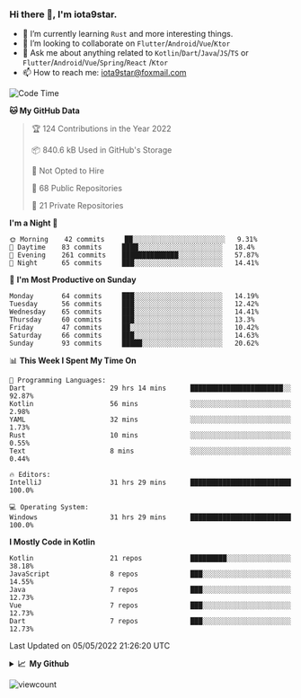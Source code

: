 ### Hi there 👋, I'm iota9star.

- 🌱 I’m currently learning `Rust` and more interesting things.
- 👯 I’m looking to collaborate on `Flutter`/`Android`/`Vue`/`Ktor`
- 💬 Ask me about anything related to `Kotlin`/`Dart`/`Java`/`JS`/`TS` or `Flutter`/`Android`/`Vue`/`Spring`/`React`
  /`Ktor`
- 📫 How to reach me: [iota9star@foxmail.com](iota9star@foxmail.com)



<!--START_SECTION:waka-->
![Code Time](http://img.shields.io/badge/Code%20Time-2%2C876%20hrs%2048%20mins-blue)

**🐱 My GitHub Data** 

> 🏆 124 Contributions in the Year 2022
 > 
> 📦 840.6 kB Used in GitHub's Storage 
 > 
> 🚫 Not Opted to Hire
 > 
> 📜 68 Public Repositories 
 > 
> 🔑 21 Private Repositories  
 > 
**I'm a Night 🦉** 

```text
🌞 Morning    42 commits     ██░░░░░░░░░░░░░░░░░░░░░░░   9.31% 
🌆 Daytime    83 commits     ████░░░░░░░░░░░░░░░░░░░░░   18.4% 
🌃 Evening    261 commits    ██████████████░░░░░░░░░░░   57.87% 
🌙 Night      65 commits     ███░░░░░░░░░░░░░░░░░░░░░░   14.41%

```
📅 **I'm Most Productive on Sunday** 

```text
Monday       64 commits     ███░░░░░░░░░░░░░░░░░░░░░░   14.19% 
Tuesday      56 commits     ███░░░░░░░░░░░░░░░░░░░░░░   12.42% 
Wednesday    65 commits     ███░░░░░░░░░░░░░░░░░░░░░░   14.41% 
Thursday     60 commits     ███░░░░░░░░░░░░░░░░░░░░░░   13.3% 
Friday       47 commits     ██░░░░░░░░░░░░░░░░░░░░░░░   10.42% 
Saturday     66 commits     ███░░░░░░░░░░░░░░░░░░░░░░   14.63% 
Sunday       93 commits     █████░░░░░░░░░░░░░░░░░░░░   20.62%

```


📊 **This Week I Spent My Time On** 

```text
💬 Programming Languages: 
Dart                     29 hrs 14 mins      ███████████████████████░░   92.87% 
Kotlin                   56 mins             ░░░░░░░░░░░░░░░░░░░░░░░░░   2.98% 
YAML                     32 mins             ░░░░░░░░░░░░░░░░░░░░░░░░░   1.73% 
Rust                     10 mins             ░░░░░░░░░░░░░░░░░░░░░░░░░   0.55% 
Text                     8 mins              ░░░░░░░░░░░░░░░░░░░░░░░░░   0.44%

🔥 Editors: 
IntelliJ                 31 hrs 29 mins      █████████████████████████   100.0%

💻 Operating System: 
Windows                  31 hrs 29 mins      █████████████████████████   100.0%

```

**I Mostly Code in Kotlin** 

```text
Kotlin                   21 repos            █████████░░░░░░░░░░░░░░░░   38.18% 
JavaScript               8 repos             ███░░░░░░░░░░░░░░░░░░░░░░   14.55% 
Java                     7 repos             ███░░░░░░░░░░░░░░░░░░░░░░   12.73% 
Vue                      7 repos             ███░░░░░░░░░░░░░░░░░░░░░░   12.73% 
Dart                     7 repos             ███░░░░░░░░░░░░░░░░░░░░░░   12.73%

```



 Last Updated on 05/05/2022 21:26:20 UTC
<!--END_SECTION:waka-->

<details>
  <summary><b>📈&nbsp;&nbsp;My Github</b></summary>
  <br>
  <img src='https://github-profile-trophy.vercel.app/?username=iota9star'>
  <img src='https://bad-apple-github-readme.vercel.app/api?show_bg=1&username=iota9star&hide_title=true'>
  <img src='http://cr-skills-chart-widget.azurewebsites.net/api/api?username=iota9star'>
</details>


![viewcount](https://count.getloli.com/get/@iota9star?theme=rule34)
